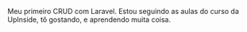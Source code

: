 Meu primeiro CRUD com Laravel.
Estou seguindo as aulas do curso da UpInside,
tô gostando, e aprendendo muita coisa.
